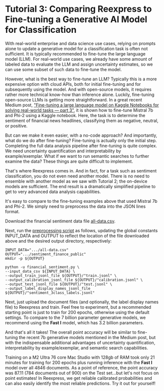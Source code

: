 # Tutorial 3: Comparing Reexpress to Fine-tuning a Generative AI Model for Classification

With real-world enterprise and data science use cases, relying on prompts alone to update a generative model for a classification task is often not sufficient. It is typically recommended to fine-tune the large language model (LLM). For real-world use cases, we already have some amount of labeled data to evaluate the LLM and assign uncertainty estimates, so we can use some subset of such data to fine-tune the model.

However, what is the best way to fine-tune an LLM? Typically this is a more expensive option with cloud APIs, both for initial fine-tuning and for subsequently using the model. And with open-source models, it requires rather more technical know-how than inference alone. Luckily, fine-tuning open-source LLMs is getting more straightforward. In a great recent Medium post, ["Fine-tuning a large language model on Kaggle Notebooks for solving real-world tasks — part 3"](https://medium.com/@lucamassaron/fine-tuning-a-large-language-model-on-kaggle-notebooks-for-solving-real-world-tasks-part-3-f15228f1c2a2), it is shown how to fine-tune Mistral 7b and Phi-2 using a Kaggle notebook. Here, the task is to determine the sentiment of financial news headlines, classifying them as negative, neutral, or positive.

But can we make it even easier, with a no-code approach? And importantly, what do we do after fine-tuning? Fine-tuning is actually only the initial step. Completing the full data analysis pipeline after fine-tuning is quite complex. We need uncertainty quantification and interpretability by example/exemplar. What if we want to run semantic searches to further examine the data? These things are quite difficult to implement.

That's where Reexpress comes in. And in fact, for a task such as sentiment classification, you do not even need another model. There is no need to ensemble with another model as we saw with Tutorial 2; the on-device models are sufficient. The end result is a dramatically simplified pipeline to get to very advanced data analysis capabilities.

It's easy to compare to the fine-tuning examples above that used Mistral 7b and Phi-2. We simply need to preprocess the data into the JSON lines format.

Download the financial sentiment data file [all-data.csv](https://www.kaggle.com/code/lucamassaron/fine-tune-mistral-v0-2-for-sentiment-analysis/input).

Next, run the [preprocessing script](preprocess/financial_sentiment.py) as follows, updating the global constants INPUT_DATA and OUTPUT to reflect the location of the file downloaded above and the desired output directory, respectively:

```
INPUT_DATA=".../all-data.csv"
OUTPUT=".../sentiment_finance_public"
mkdir -p ${OUTPUT}

python -u financial_sentiment.py \
--input_data_csv ${INPUT_DATA} \
--output_train_jsonl_file ${OUTPUT}/"train.jsonl" \
--output_calibration_jsonl_file ${OUTPUT}/"calibration.jsonl" \
--output_test_jsonl_file ${OUTPUT}/"test.jsonl" \
--output_label_display_names_jsonl_file ${OUTPUT}/"sentiment_3class_labels.jsonl"
```

Next, just upload the document files (and optionally, the label display names file) to Reexpress and train. Feel free to experiment, but a recommended starting point is just to train for 200 epochs, otherwise using the default settings. To compare to the 7 billion parameter generative models, we recommend using the **Fast I** model, which has 3.2 billion parameters. 

And that's all it takes! The overall point accuracy will be similar to fine-tuning the recent 7b generative models mentioned in the Medium post, but with the indispensable additional advantages of uncertainty quantification, interpretability by example/exemplar, and semantic search capabilities. 

Training on a M2 Ultra 76 core Mac Studio with 128gb of RAM took only 21 minutes for training for 200 epochs plus running inference with the **Fast I** model over all 4846 documents. As a point of reference, the point accuracy was 87.11 (784 documents out of 900) on the Test set...but let's not focus on point estimates! In Reexpress, we get reliable calibrated probabilities and can also easily identify the most reliable predictions. Try it out for yourself!
